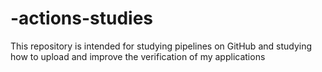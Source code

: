 # -actions-studies
 This repository is intended for studying pipelines on GitHub and studying how to upload and improve the verification of my applications
